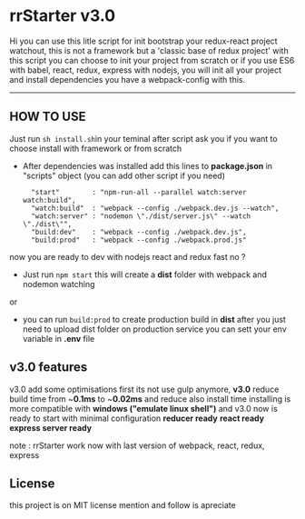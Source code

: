 ﻿rrStarter v3.0
===================


Hi you can use this litle script for init bootstrap your redux-react project watchout, this is not a framework but a 'classic base of redux project' with this script you can choose to init your project from scratch or if you use ES6 with babel, react, redux, express with nodejs, you will init all your project and install dependencies you have a webpack-config with this.

----------


HOW TO USE
-------------

Just run `sh install.sh`in your teminal after script ask you if you want to choose install with framework or from scratch

- After dependencies was installed add this lines to **package.json** in "scripts" object (you can add other script if you need)

        "start"        : "npm-run-all --parallel watch:server watch:build",
        "watch:build"  : "webpack --config ./webpack.dev.js --watch",
        "watch:server" : "nodemon \"./dist/server.js\" --watch \"./dist\"",
        "build:dev"    : "webpack --config ./webpack.dev.js",
        "build:prod"   : "webpack --config ./webpack.prod.js"


now you are ready to dev with nodejs react and redux fast no ?

- Just run `npm start` this will create a **dist** folder with webpack and nodemon watching

or

- you can run `build:prod` to create production build in **dist** after you just need to upload dist folder on production service you can sett your env variable in **.env** file


## v3.0 features

v3.0 add some optimisations first its not use gulp anymore, **v3.0** reduce build time from ~**0.1ms** to ~**0.02ms** and reduce also install time
installing is more compatible with **windows ("emulate linux shell")** and v3.0 now is ready to start with minimal configuration **reducer ready** **react ready** **express server ready**


note : rrStarter work now with last version of webpack, react, redux, express

## License

this project is on MIT license mention and follow is apreciate